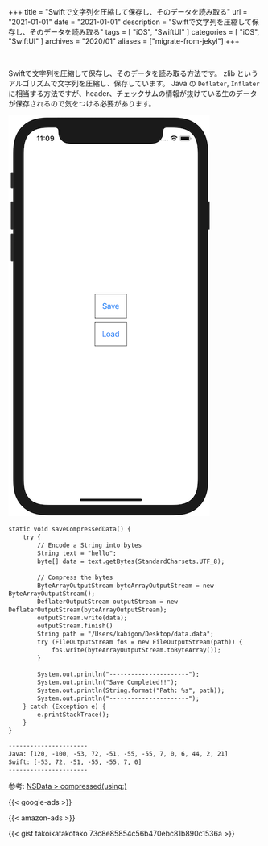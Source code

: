 +++
title =  "Swiftで文字列を圧縮して保存し、そのデータを読み取る"
url = "2021-01-01"
date = "2021-01-01"
description = "Swiftで文字列を圧縮して保存し、そのデータを読み取る"
tags = [
  "iOS",
  "SwiftUI"
]
categories = [
  "iOS",
  "SwiftUI"
]
archives = "2020/01"
aliases = ["migrate-from-jekyl"]
+++

<br>

Swiftで文字列を圧縮して保存し、そのデータを読み取る方法です。
zlib というアルゴリズムで文字列を圧縮し、保存しています。
Java の `Deflater`, `Inflater` に相当する方法ですが、header、チェックサムの情報が抜けている生のデータが保存されるので気をつける必要があります。


![App](1.png)

```
static void saveCompressedData() {
    try {
        // Encode a String into bytes
        String text = "hello";
        byte[] data = text.getBytes(StandardCharsets.UTF_8);

        // Compress the bytes
        ByteArrayOutputStream byteArrayOutputStream = new ByteArrayOutputStream();
        DeflaterOutputStream outputStream = new DeflaterOutputStream(byteArrayOutputStream);
        outputStream.write(data);
        outputStream.finish()
        String path = "/Users/kabigon/Desktop/data.data";
        try (FileOutputStream fos = new FileOutputStream(path)) {
            fos.write(byteArrayOutputStream.toByteArray());
        }

        System.out.println("----------------------");
        System.out.println("Save Completed!!");
        System.out.println(String.format("Path: %s", path));
        System.out.println("----------------------");
    } catch (Exception e) {
        e.printStackTrace();
    }
}
```


```
----------------------
Java: [120, -100, -53, 72, -51, -55, -55, 7, 0, 6, 44, 2, 21]
Swift: [-53, 72, -51, -55, -55, 7, 0]
----------------------
```


参考: [NSData > compressed(using:)](https://developer.apple.com/documentation/foundation/nsdata/3174960-compressed)

<!-- Google Ads -->
{{< google-ads >}}

<!-- Amazon Ads -->
{{< amazon-ads >}}

{{< gist takoikatakotako 73c8e85854c56b470ebc81b890c1536a >}}
